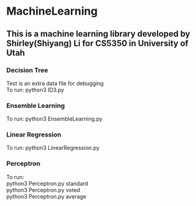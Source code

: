 # MachineLearning
## This is a machine learning library developed by Shirley(Shiyang) Li for CS5350 in University of Utah
### Decision Tree
Test is an extra data file for debugging</br>
To run: python3 ID3.py</br>
### Ensemble Learning
To run: python3 EnsembleLearning.py
### Linear Regression
To run: python3 LinearRegression.py
### Perceptron
To run: </br>
python3 Perceptron.py standard</br>
python3 Perceptron.py voted</br>
python3 Perceptron.py average</br>
